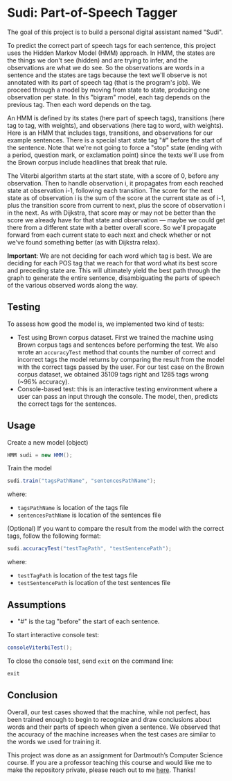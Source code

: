 # Sudi: Part-of-Speech Tagger
The goal of this project is to build a personal digital assistant named "Sudi". 

To predict the correct part of speech tags for each sentence, this project uses the Hidden Markov Model (HMM) approach. In HMM, the states are the things we don't see (hidden) and are trying to infer, and the observations are what we do see. So the observations are words in a sentence and the states are tags because the text we'll observe is not annotated with its part of speech tag (that is the program's job). We proceed through a model by moving from state to state, producing one observation per state. In this "bigram" model, each tag depends on the previous tag. Then each word depends on the tag. 

An HMM is defined by its states (here part of speech tags), transitions (here tag to tag, with weights), and observations (here tag to word, with weights). Here is an HMM that includes tags, transitions, and observations for our example sentences. There is a special start state tag "#" before the start of the sentence. Note that we're not going to force a "stop" state (ending with a period, question mark, or exclamation point) since the texts we'll use from the Brown corpus include headlines that break that rule.

The Viterbi algorithm starts at the start state, with a score of 0, before any observation. Then to handle observation i, it propagates from each reached state at observation i-1, following each transition. The score for the next state as of observation i is the sum of the score at the current state as of i-1, plus the transition score from current to next, plus the score of observation i in the next. As with Dijkstra, that score may or may not be better than the score we already have for that state and observation — maybe we could get there from a different state with a better overall score. So we'll propagate forward from each current state to each next and check whether or not we've found something better (as with Dijkstra relax).

**Important**: We are not deciding for each word which tag is best. We are deciding for each POS tag that we reach for that word what its best score and preceding state are. This will ultimately yield the best path through the graph to generate the entire sentence, disambiguating the parts of speech of the various observed words along the way.

## Testing

To assess how good the model is, we implemented two kind of tests:
- Test using Brown corpus dataset. First we trained the machine using Brown corpus tags and sentences before performing the test. We also wrote an `accuracyTest` method that counts the number of correct and incorrect tags the model returns by comparing the result from the model with the correct tags passed by the user. For our test case on the Brown corpus dataset, we obtained 35109 tags right and 1285 tags wrong (~96% accuracy).  
- Console-based test: this is an interactive testing environment where a user can pass an input through the console. The model, then, predicts the correct tags for the sentences. 

## Usage 
Create a new model (object)
```java
HMM sudi = new HMM();
```

Train the model
```java
sudi.train("tagsPathName", "sentencesPathName");
```
where:
- `tagsPathName` is location of the tags file 
- `sentencesPathName` is location of the sentences file

(Optional)
If you want to compare the result from the model with the correct tags, follow the following format:
```java
sudi.accuracyTest("testTagPath", "testSentencePath");
```
where:
- `testTagPath` is location of the test tags file 
- `testSentencePath` is location of the test sentences file
## Assumptions
- "#" is the tag "before" the start of each sentence.

To start interactive console test:
```java
consoleViterbiTest();
```

To close the console test, send `exit` on the command line:
```java
exit
```

## Conclusion 
Overall, our test cases showed that the machine, while not perfect, has been trained enough to begin to recognize and draw conclusions about words and their parts of speech when given a sentence. We observed that the accuracy of the machine increases when the test cases are similar to the words we used for training it. 

This project was done as an assignment for Dartmouth’s Computer Science course. If you are a professor teaching this course and would like me to make the repository private, please reach out to me [here](mailto:aimen.a.abdulaziz.25@dartmouth.edu). Thanks!
